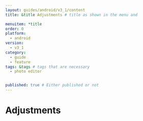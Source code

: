 ```yaml
---
layout: guides/android/v3_1/content
title: &title Adjustments # title as shown in the menu and 

menuitem: *title
order: 0
platform:
  - android
version:
  - v3_1
category: 
  - guide
  - feature
tags: &tags # tags that are necessary
  - photo editor 


published: true # Either published or not 
---
```


# Adjustments 



